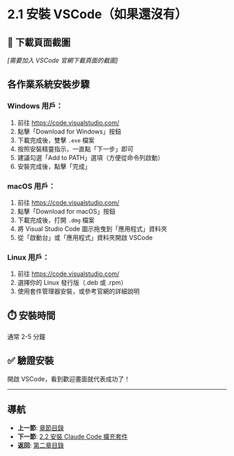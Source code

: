 # 2.1 安裝 VSCode（如果還沒有）

## 📸 下載頁面截圖
*[需要加入 VSCode 官網下載頁面的截圖]*

## 各作業系統安裝步驟

### Windows 用戶：
1. 前往 https://code.visualstudio.com/
2. 點擊「Download for Windows」按鈕
3. 下載完成後，雙擊 `.exe` 檔案
4. 按照安裝精靈指示，一直點「下一步」即可
5. 建議勾選「Add to PATH」選項（方便從命令列啟動）
6. 安裝完成後，點擊「完成」

### macOS 用戶：
1. 前往 https://code.visualstudio.com/
2. 點擊「Download for macOS」按鈕
3. 下載完成後，打開 `.dmg` 檔案
4. 將 Visual Studio Code 圖示拖曳到「應用程式」資料夾
5. 從「啟動台」或「應用程式」資料夾開啟 VSCode

### Linux 用戶：
1. 前往 https://code.visualstudio.com/
2. 選擇你的 Linux 發行版（.deb 或 .rpm）
3. 使用套件管理器安裝，或參考官網的詳細說明

## ⏱️ 安裝時間
通常 2-5 分鐘

## ✅ 驗證安裝
開啟 VSCode，看到歡迎畫面就代表成功了！

---

## 導航

- **上一節**: [章節目錄](./README.md)
- **下一節**: [2.2 安裝 Claude Code 擴充套件](./2.2-install-extension.md)
- **返回**: [第二章目錄](./README.md)

